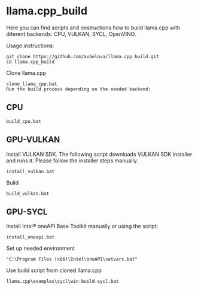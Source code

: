 # llama.cpp_build
Here you can find scripts and onstructions how to build llama.cpp with diferent backends: CPU, VULKAN, SYCL, OpenVINO.

Usage instructions:
```
git clone https://github.com/avbelova/llama.cpp_build.git
cd llama.cpp_build
```
Clone llama.cpp
```
clone_llama_cpp.bat
Run the build process depending on the needed backend:
```
## CPU
```
build_cpu.bat
```
## GPU-VULKAN
Install VULKAN SDK. The following script downloads VULKAN SDK installer and runs it. Please follow the installer steps manually.
```
install_vulkan.bat
```
Build
```
build_vulkan.bat
```
## GPU-SYCL
Install Intel® oneAPI Base Toolkit manually or using the script:
```
install_oneapi.bat
```
Set up needed environment
```
"C:\Program Files (x86)\Intel\oneAPI\setvars.bat"
```
Use build script from cloned llama.cpp 
```
llama.cpp\examples\sycl\win-build-sycl.bat
```
